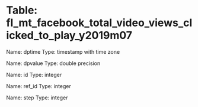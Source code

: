 Table: fl_mt_facebook_total_video_views_clicked_to_play_y2019m07
================================================================

Name: dptime
Type: timestamp with time zone

Name: dpvalue
Type: double precision

Name: id
Type: integer

Name: ref_id
Type: integer

Name: step
Type: integer

